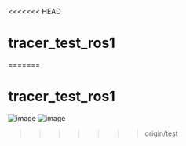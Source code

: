 <<<<<<< HEAD
# tracer_test_ros1
=======
# tracer_test_ros1


![image](https://user-images.githubusercontent.com/99167112/230111425-89200b22-2aff-455e-8cb8-26f74b8d8c3c.png)
![image](https://user-images.githubusercontent.com/99167112/231790386-876550ed-b9e6-45da-9796-663a8b0bda24.png)
>>>>>>> origin/test
